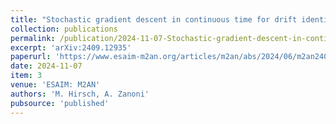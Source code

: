 ```yaml
---
title: "Stochastic gradient descent in continuous time for drift identification in multiscale diffusions"
collection: publications
permalink: /publication/2024-11-07-Stochastic-gradient-descent-in-continuous-time-for-drift-identification-in-multiscale-diffusions
excerpt: 'arXiv:2409.12935'
paperurl: 'https://www.esaim-m2an.org/articles/m2an/abs/2024/06/m2an240167/m2an240167.html'
date: 2024-11-07
item: 3
venue: 'ESAIM: M2AN'
authors: 'M. Hirsch, A. Zanoni'
pubsource: 'published'
---
```

